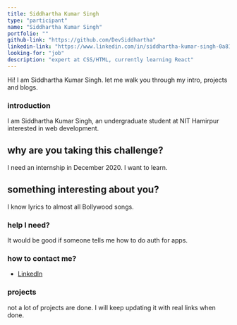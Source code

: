 ```yaml
---
title: Siddhartha Kumar Singh
type: "participant"
name: "Siddhartha Kumar Singh"
portfolio: ""
github-link: "https://github.com/DevSiddhartha"
linkedin-link: "https://www.linkedin.com/in/siddhartha-kumar-singh-0a81a5148/"
looking-for: "job"
description: "expert at CSS/HTML, currently learning React"
---
```


Hi! I am Siddhartha Kumar Singh. let me walk you through my intro, projects and blogs.

### introduction

I am Siddhartha Kumar Singh, an undergraduate student at NIT Hamirpur interested in web development.

## why are you taking this challenge?

I need an internship in December 2020.
I want to learn.

## something interesting about you?

I know lyrics to almost all Bollywood songs.

### help I need?

It would be good if someone tells me how to do auth for apps.

### how to contact me?

- [LinkedIn](https://www.linkedin.com/in/siddhartha-kumar-singh-0a81a5148/)

### projects

not a lot of projects are done. I will keep updating it with real links when done.

